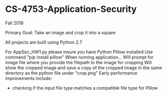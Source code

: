 # CS-4753-Application-Security
Fall 2018

Primary Goal: Take an image and crop it into a square

All projects are built using Python 2.7

For AppSec_HW1.py please insure you have Python Pillow installed
Use command "pip install pillow"
When running application...
Will prompt for image file where you provide the filepath to the image for cropping
Will show the cropped image and save a copy of the cropped image in the same directory as the python file under "crop.png"
Early performance improvements include:
 - checking if the input file type matches a compatible file type for Pillow

